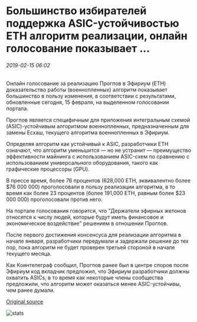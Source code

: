 # Большинство избирателей поддержка ASIC-устойчивостью ETH алгоритм реализации, онлайн голосование показывает ...

###### 2019-02-15 06:02

Онлайн голосование за реализацию Прогпов в Эфириум (ETH) доказательство работы (военнопленных) алгоритм показывает большинство в пользу изменения, в соответствии с результатами, обновленные сегодня, 15 февраля, на выделенном голосовании портала.

Прогпов является специфичным для приложения интегральным схемой (ASIC)-устойчивым алгоритмом военнопленных, предназначенным для замены Есхаш, текущего алгоритма военнопленных в Эфириум.

Определяя алгоритм как устойчивый к ASIC, разработчики ETH означают, что алгоритм уменьшится — но не устранит — преимущество эффективности майнинга с использованием ASIC-схем по сравнению с использованием универсального оборудования, такого как графические процессоры (GPU).

В прессе время, более 76 процентов (628,000 ETH, эквивалентно более $76 000 000) проголосовали в пользу реализации алгоритма, в то время как более 23 процентов (более 191,000 ETH, равным более $23 000 000) проголосовали против него.

На портале голосования говорится, что "Держатели эфирных жетонов относятся к числу людей, которые будут иметь финансовое и экономическое воздействие" решением в отношении Прогпов.

После первого достижения консенсуса для реализации алгоритма в начале января, разработчики передумали и задержали решение до тех пор, пока алгоритм не будет проверен третьей стороной в начале текущего месяца.

Как Коинтелеграф сообщил, Прогпов ранее был в центре споров после Эфириум код вкладчик предложил, что Эфириум разработчики должны охватить ASICs, в то время как некоторые члены сообщества предложили, что алгоритм может оказаться менее ASIC-устойчивы, чем ранее думали.

[Original source](https://cointelegraph.com/news/majority-of-voters-support-asic-resistant-eth-algorithm-implementation-online-vote-shows)

![stats](https://c.statcounter.com/11760860/0/a89fa40b/1/ "stats")